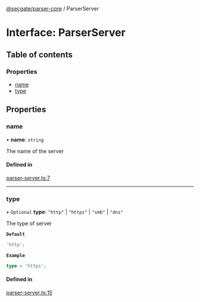 [@secgate/parser-core](../index.md) / ParserServer

# Interface: ParserServer

## Table of contents

### Properties

- [name](ParserServer.md#name)
- [type](ParserServer.md#type)

## Properties

### name

• **name**: `string`

The name of the server

#### Defined in

[parser-server.ts:7](https://github.com/khulnasoft/securitylab/blob/bd5dfc45/parsers/parser-core/src/parser-output/parser-server.ts#L7)

---

### type

• `Optional` **type**: `"http"` \| `"https"` \| `"smb"` \| `"dns"`

The type of server

**`Default`**

```ts
'http';
```

**`Example`**

```ts
type = 'https';
```

#### Defined in

[parser-server.ts:15](https://github.com/khulnasoft/securitylab/blob/bd5dfc45/parsers/parser-core/src/parser-output/parser-server.ts#L15)
